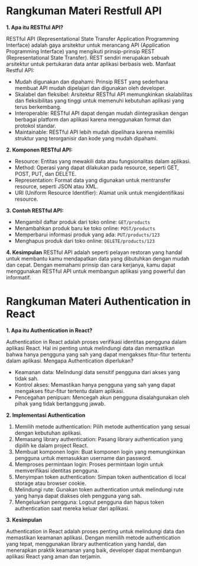 # Rangkuman Materi Restfull API
**1. Apa itu RESTful API?**

RESTful API (Representational State Transfer Application Programming Interface) adalah gaya arsitektur untuk merancang API (Application Programming Interface) yang mengikuti prinsip-prinsip REST (Representational State Transfer). REST sendiri merupakan sebuah arsitektur untuk pertukaran data antar aplikasi berbasis web. Manfaat Restful API:
- Mudah digunakan dan dipahami: Prinsip REST yang sederhana membuat API mudah dipelajari dan digunakan oleh developer.
- Skalabel dan fleksibel: Arsitektur RESTful API memungkinkan skalabilitas dan fleksibilitas yang tinggi untuk memenuhi kebutuhan aplikasi yang terus berkembang.
- Interoperable: RESTful API dapat dengan mudah diintegrasikan dengan berbagai platform dan aplikasi karena menggunakan format dan protokol standar.
- Maintainable: RESTful API lebih mudah dipelihara karena memiliki struktur yang terorganisir dan kode yang mudah dipahami.

**2. Komponen RESTful API:**

- Resource: Entitas yang mewakili data atau fungsionalitas dalam aplikasi.
- Method: Operasi yang dapat dilakukan pada resource, seperti GET, POST, PUT, dan DELETE.
- Representation: Format data yang digunakan untuk mentransfer resource, seperti JSON atau XML.
- URI (Uniform Resource Identifier): Alamat unik untuk mengidentifikasi resource.

**3. Contoh RESTful API:**

- Mengambil daftar produk dari toko online: `GET/products`
- Menambahkan produk baru ke toko online: `POST/products`
- Memperbarui informasi produk yang ada: `PUT/products/123`   
- Menghapus produk dari toko online: `DELETE/products/123`

**4. Kesimpulan**
RESTful API adalah seperti pelayan restoran yang handal untuk membantu kamu mendapatkan data yang dibutuhkan dengan mudah dan cepat. Dengan memahami prinsip dan cara kerjanya, kamu dapat menggunakan RESTful API untuk membangun aplikasi yang powerful dan informatif.

# Rangkuman Materi Authentication in React 
**1. Apa itu Authentication in React?**

Authentication in React adalah proses verifikasi identitas pengguna dalam aplikasi React. Hal ini penting untuk melindungi data dan memastikan bahwa hanya pengguna yang sah yang dapat mengakses fitur-fitur tertentu dalam aplikasi. Mengapa Authentication diperlukan?
- Keamanan data: Melindungi data sensitif pengguna dari akses yang tidak sah.
- Kontrol akses: Memastikan hanya pengguna yang sah yang dapat mengakses fitur-fitur tertentu dalam aplikasi.
- Pencegahan penipuan: Mencegah akun pengguna disalahgunakan oleh pihak yang tidak bertanggung jawab.

**2. Implementasi Authentication**

1. Memilih metode authentication: Pilih metode authentication yang sesuai dengan kebutuhan aplikasi.
2. Memasang library authentication: Pasang library authentication yang dipilih ke dalam project React.
3. Membuat komponen login: Buat komponen login yang memungkinkan pengguna untuk memasukkan username dan password.
4. Memproses permintaan login: Proses permintaan login untuk memverifikasi identitas pengguna.
5. Menyimpan token authentication: Simpan token authentication di local storage atau browser cookie.
6. Melindungi rute: Gunakan token authentication untuk melindungi rute yang hanya dapat diakses oleh pengguna yang sah.
7. Mengeluarkan pengguna: Logout pengguna dan hapus token authentication saat mereka keluar dari aplikasi.

**3. Kesimpulan**

Authentication in React adalah proses penting untuk melindungi data dan memastikan keamanan aplikasi. Dengan memilih metode authentication yang tepat, menggunakan library authentication yang handal, dan menerapkan praktik keamanan yang baik, developer dapat membangun aplikasi React yang aman dan terjamin.

